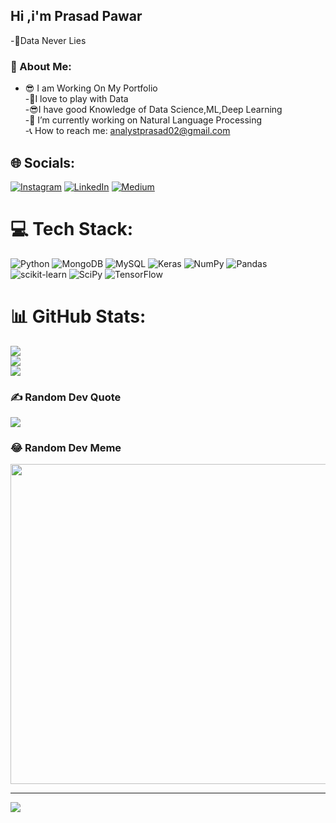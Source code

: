 ## Hi ,i'm Prasad Pawar
-💫Data Never Lies <br>
### 💫 About Me:
- 😎 I am Working On My Portfolio <br>
-🚀I love to play with Data <br>
-😎I have good Knowledge of Data Science,ML,Deep Learning <br>
-📝 I’m currently working on Natural Language Processing <br>
-📞 How to reach me: analystprasad02@gmail.com<br>


## 🌐 Socials:
[![Instagram](https://img.shields.io/badge/Instagram-%23E4405F.svg?logo=Instagram&logoColor=white)](https://instagram.com/prasad__0419) [![LinkedIn](https://img.shields.io/badge/LinkedIn-%230077B5.svg?logo=linkedin&logoColor=white)](https://linkedin.com/in/prasadpawar7475) [![Medium](https://img.shields.io/badge/Medium-12100E?logo=medium&logoColor=white)](https://medium.com/@prasadpawar7475) 

# 💻 Tech Stack:
![Python](https://img.shields.io/badge/python-3670A0?style=for-the-badge&logo=python&logoColor=ffdd54) ![MongoDB](https://img.shields.io/badge/MongoDB-%234ea94b.svg?style=for-the-badge&logo=mongodb&logoColor=white) ![MySQL](https://img.shields.io/badge/mysql-%2300f.svg?style=for-the-badge&logo=mysql&logoColor=white) ![Keras](https://img.shields.io/badge/Keras-%23D00000.svg?style=for-the-badge&logo=Keras&logoColor=white) ![NumPy](https://img.shields.io/badge/numpy-%23013243.svg?style=for-the-badge&logo=numpy&logoColor=white) ![Pandas](https://img.shields.io/badge/pandas-%23150458.svg?style=for-the-badge&logo=pandas&logoColor=white) ![scikit-learn](https://img.shields.io/badge/scikit--learn-%23F7931E.svg?style=for-the-badge&logo=scikit-learn&logoColor=white) ![SciPy](https://img.shields.io/badge/SciPy-%230C55A5.svg?style=for-the-badge&logo=scipy&logoColor=%white) ![TensorFlow](https://img.shields.io/badge/TensorFlow-%23FF6F00.svg?style=for-the-badge&logo=TensorFlow&logoColor=white)
# 📊 GitHub Stats:
![](https://github-readme-stats.vercel.app/api?username=Prasad3334&theme=radical&hide_border=false&include_all_commits=false&count_private=false)<br/>
![](https://github-readme-streak-stats.herokuapp.com/?user=Prasad3334&theme=radical&hide_border=false)<br/>
![](https://github-readme-stats.vercel.app/api/top-langs/?username=Prasad3334&theme=radical&hide_border=false&include_all_commits=false&count_private=false&layout=compact)

### ✍️ Random Dev Quote
![](https://quotes-github-readme.vercel.app/api?type=horizontal&theme=merko)

### 😂 Random Dev Meme
<img src="https://random-memer.herokuapp.com/" width="512px"/>

---
[![](https://visitcount.itsvg.in/api?id=Prasad3334&icon=0&color=0)](https://visitcount.itsvg.in)


